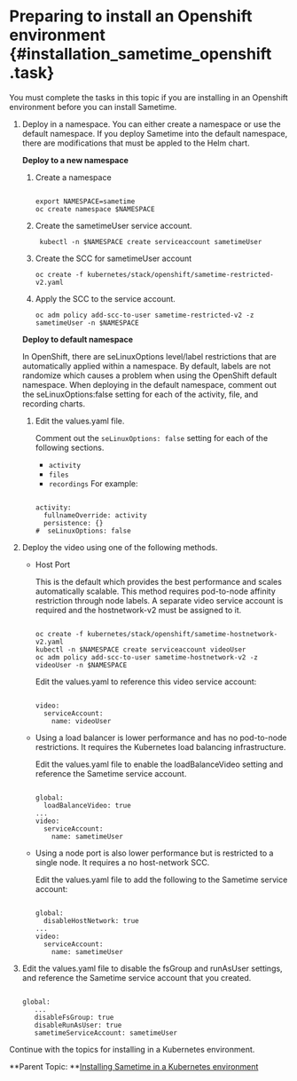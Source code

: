 # Preparing to install an Openshift environment {#installation_sametime_openshift .task}

You must complete the tasks in this topic if you are installing in an Openshift environment before you can install Sametime.

1.  Deploy in a namespace. You can either create a namespace or use the default namespace. If you deploy Sametime into the default namespace, there are modifications that must be appled to the Helm chart.

    **Deploy to a new namespace**

    1.  Create a namespace

        ``` {#codeblock_x2p_h4b_twb}
        
        export NAMESPACE=sametime
        oc create namespace $NAMESPACE
        ```

    2.  Create the sametimeUser service account.

        ```
         kubectl -n $NAMESPACE create serviceaccount sametimeUser
        ```

    3.  Create the SCC for sametimeUser account

        ```
        oc create -f kubernetes/stack/openshift/sametime-restricted-v2.yaml
        ```

    4.  Apply the SCC to the service account.

        ```
        oc adm policy add-scc-to-user sametime-restricted-v2 -z sametimeUser -n $NAMESPACE
        ```

    **Deploy to default namespace**

    In OpenShift, there are seLinuxOptions level/label restrictions that are automatically applied within a namespace. By default, labels are not randomize which causes a problem when using the OpenShift default namespace. When deploying in the default namespace, comment out the seLinuxOptions:false setting for each of the activity, file, and recording charts.

    1.  Edit the values.yaml file.

        Comment out the `seLinuxOptions: false` setting for each of the following sections.

        -   `activity`
        -   `files`
        -   `recordings`
        For example:

        ``` {#codeblock_pvh_hgj_ywb}
        
        activity:
          fullnameOverride: activity
          persistence: {}
        #  seLinuxOptions: false
        
        ```

2.  Deploy the video using one of the following methods.

    -   Host Port

        This is the default which provides the best performance and scales automatically scalable. This method requires pod-to-node affinity restriction through node labels. A separate video service account is required and the hostnetwork-v2 must be assigned to it.

        ```
         
        oc create -f kubernetes/stack/openshift/sametime-hostnetwork-v2.yaml 
        kubectl -n $NAMESPACE create serviceaccount videoUser 
        oc adm policy add-scc-to-user sametime-hostnetwork-v2 -z videoUser -n $NAMESPACE 
        ```

        Edit the values.yaml to reference this video service account:

        ```
        
        video:
          serviceAccount:
            name: videoUser
        ```

    -   Using a load balancer is lower performance and has no pod-to-node restrictions. It requires the Kubernetes load balancing infrastructure.

        Edit the values.yaml file to enable the loadBalanceVideo setting and reference the Sametime service account.

        ```
        
        global:
          loadBalanceVideo: true
        ...
        video:
          serviceAccount:
            name: sametimeUser
        
        ```

    -   Using a node port is also lower performance but is restricted to a single node. It requires a no host-network SCC.

        Edit the values.yaml file to add the following to the Sametime service account:

        ```
        
        global:
          disableHostNetwork: true
        ...
        video:
          serviceAccount:
            name: sametimeUser
        
        ```

3.  Edit the values.yaml file to disable the fsGroup and runAsUser settings, and reference the Sametime service account that you created.

    ```
    
    global:
       ...
       disableFsGroup: true
       disableRunAsUser: true
       sametimeServiceAccount: sametimeUser
    
    ```


Continue with the topics for installing in a Kubernetes environment.

**Parent Topic: **[Installing Sametime in a Kubernetes environment](installation_sametime_kubernetes.md)

